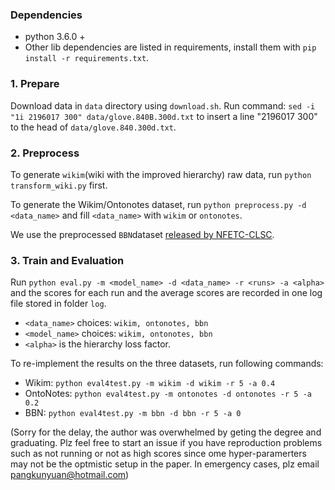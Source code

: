 ### Dependencies
- python 3.6.0 +
- Other lib dependencies are listed in requirements, install them with `pip install -r requirements.txt`. 

### 1. Prepare

Download data in `data` directory using `download.sh`.
Run command:
`sed -i "1i 2196017 300" data/glove.840B.300d.txt` to insert a line "2196017 300" to the head of `data/glove.840.300d.txt`.

### 2. Preprocess

To generate `wikim`(wiki with the improved hierarchy) raw data, run `python transform_wiki.py` first.

To generate the Wikim/Ontonotes dataset, run `python preprocess.py -d <data_name>` and fill `<data_name>` with `wikim` or `ontonotes`.

We use the preprocessed `BBN`dataset [released by NFETC-CLSC](https://drive.google.com/open?id=1opjfoA0I2mOjE11kM_TYsaeq-HHO1rqv). 


### 3. Train and Evaluation

Run `python eval.py -m <model_name> -d <data_name> -r <runs> -a <alpha>` and the scores for each run and the average scores are recorded in one log file stored in folder `log`.

- `<data_name>` choices: `wikim, ontonotes, bbn`
- `<model_name>` choices: `wikim, ontonotes, bbn`
- `<alpha>` is the hierarchy loss factor.

To re-implement the results on the three datasets, run following commands:

- Wikim: `python eval4test.py -m wikim -d wikim -r 5 -a 0.4`
- OntoNotes: `python eval4test.py -m ontonotes -d ontonotes -r 5 -a 0.2`
- BBN: `python eval4test.py -m bbn -d bbn -r 5 -a 0`

(Sorry for the delay, the author was overwhelmed by geting the degree and graduating. Plz feel free to start an issue if you have reproduction problems such as not running or not as high scores since ome hyper-paramerters may not be the optmistic setup in the paper. In emergency cases, plz email pangkunyuan@hotmail.com)